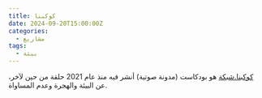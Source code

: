 ```yaml
---
title: كوكبنا
date: 2024-09-20T15:00:00Z
categories:
  - مشاريع
tags:
  - بيئة
---
```


[كوكبنا.شبكة](https://كوكبنا.شبكة) هو بودكاست (مدونة صوتية) أنشر فيه منذ عام 2021 حلقة من حين لآخر، عن البيئة والهجرة وعدم المساواة.
